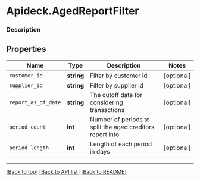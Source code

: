 # Apideck.AgedReportFilter

### Description

## Properties
Name | Type | Description | Notes
------------ | ------------- | ------------- | -------------
`customer_id` | **string** | Filter by customer id | [optional] 
`supplier_id` | **string** | Filter by supplier id | [optional] 
`report_as_of_date` | **string** | The cutoff date for considering transactions | [optional] 
`period_count` | **int** | Number of periods to split the aged creditors report into | [optional] 
`period_length` | **int** | Length of each period in days | [optional] 





---

[[Back to top]](#) [[Back to API list]](../../../../README.md#documentation-for-api-endpoints) [[Back to README]](../../../../README.md)


